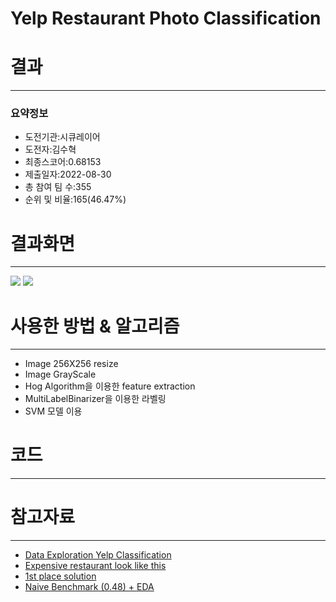 # Yelp Restaurant Photo Classification

# 결과
---
### 요약정보
<ul>
    <li>도전기관:시큐레이어</li>
    <li>도전자:김수혁</li>
    <li>최종스코어:0.68153</li>
    <li>제출일자:2022-08-30</li>
    <li>총 참여 팀 수:355</li>
    <li>순위 및 비율:165(46.47%)</li>
</ul>

# 결과화면
---

<img src='https://ifh.cc/g/l4k2F1.png' border='0'>
<img src='https://ifh.cc/g/jX2qyJ.png' border='0'>

# 사용한 방법 & 알고리즘
---
<ul>
    <li>Image 256X256 resize</li>
    <li>Image GrayScale</li>
    <li>Hog Algorithm을 이용한 feature extraction</li>
    <li>MultiLabelBinarizer을 이용한 라벨링</li>
    <li>SVM 모델 이용</li>
</ul>

# 코드
---

# 참고자료
---
<ul>
<li><a href="https://www.kaggle.com/code/enerrio/data-exploration-yelp-classification">Data Exploration Yelp Classification</a></li>
<li><a href = "https://www.kaggle.com/code/wendykan/expensive-restaurants-look-like-this">Expensive restaurant look like this</a></li>
<li><a href = "https://www.kaggle.com/competitions/yelp-restaurant-photo-classification/discussion/20517">1st place solution</a></li>
<li><a href = "https://www.kaggle.com/competitions/yelp-restaurant-photo-classification/discussion/18617">Naive Benchmark (0.48) + EDA</a></li>
    </ul>


```python

```
